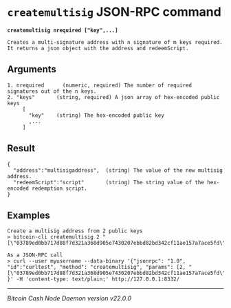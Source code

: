 `createmultisig` JSON-RPC command
=================================

**`createmultisig nrequired ["key",...]`**

```
Creates a multi-signature address with n signature of m keys required.
It returns a json object with the address and redeemScript.
```

Arguments
---------

```
1. nrequired      (numeric, required) The number of required signatures out of the n keys.
2. "keys"       (string, required) A json array of hex-encoded public keys
     [
       "key"    (string) The hex-encoded public key
       ,...
     ]
```

Result
------

```
{
  "address":"multisigaddress",  (string) The value of the new multisig address.
  "redeemScript":"script"       (string) The string value of the hex-encoded redemption script.
}
```

Examples
--------

```
Create a multisig address from 2 public keys
> bitcoin-cli createmultisig 2 "[\"03789ed0bb717d88f7d321a368d905e7430207ebbd82bd342cf11ae157a7ace5fd\",\"03dbc6764b8884a92e871274b87583e6d5c2a58819473e17e107ef3f6aa5a61626\"]"

As a JSON-RPC call
> curl --user myusername --data-binary '{"jsonrpc": "1.0", "id":"curltest", "method": "createmultisig", "params": [2, "[\"03789ed0bb717d88f7d321a368d905e7430207ebbd82bd342cf11ae157a7ace5fd\",\"03dbc6764b8884a92e871274b87583e6d5c2a58819473e17e107ef3f6aa5a61626\"]"] }' -H 'content-type: text/plain;' http://127.0.0.1:8332/
```

***

*Bitcoin Cash Node Daemon version v22.0.0*
